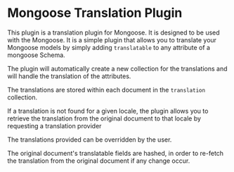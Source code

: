 # Mongoose Translation Plugin

This plugin is a translation plugin for Mongoose. It is designed to be used with the Mongoose.
It is a simple plugin that allows you to translate your Mongoose models by simply adding `translatable` to any attribute of a mongoose Schema.

The plugin will automatically create a new collection for the translations and will handle the translation of the attributes.

The translations are stored within each document in the `translation` collection.

If a translation is not found for a given locale, the plugin allows you to retrieve the translation from the original document to that locale by requesting a translation provider

The translations provided can be overridden by the user.

The original document's translatable fields are hashed, in order to re-fetch the translation from the original document if any change occur.